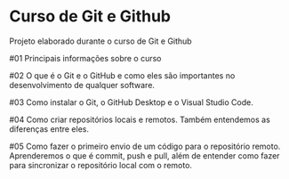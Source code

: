 # Curso de Git e Github
Projeto elaborado durante o curso de Git e Github

#01 
Principais informações sobre o curso

#02
O que é o Git e o GitHub e como eles são importantes no desenvolvimento de qualquer software.

#03
Como instalar o Git, o GitHub Desktop e o Visual Studio Code.

#04
Como criar repositórios locais e remotos. Também entendemos as diferenças entre eles.

#05
Como fazer o primeiro envio de um código para o repositório remoto. 
Aprenderemos o que é commit, push e pull, além de entender como fazer 
para sincronizar o repositório local com o remoto.

